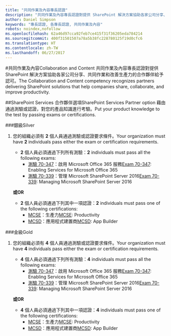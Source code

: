 ```yaml
---
title: "共同作業及內容專長認證"
description: "共同作業及內容專長認證對提供 SharePoint 解決方案協助各家公司分享、共同作業和改善生產力的合作夥伴給予認可。"
author: Daniel Simpson
keywords: "專長認證, 各專長認證, 共同作業及內容"
robots: noindex,nofollow
ms.openlocfilehash: 62a46d97cca92feb7ce415f31f36205eda784214
ms.sourcegitcommit: 400f31501507a78a5b38fc228780125f19d0cfc6
ms.translationtype: HT
ms.contentlocale: zh-TW
ms.lasthandoff: 06/27/2017
---
```

#<a name="collaboration-and-content"></a><span data-ttu-id="ff30f-104">共同作業及內容</span><span class="sxs-lookup"><span data-stu-id="ff30f-104">Collaboration and Content</span></span>
<span data-ttu-id="ff30f-105">共同作業及內容專長認證對提供 SharePoint 解決方案協助各家公司分享、共同作業和改善生產力的合作夥伴給予認可。</span><span class="sxs-lookup"><span data-stu-id="ff30f-105">The Collaboration and Content competency recognizes partners delivering SharePoint solutions that help companies share, collaborate, and improve productivity.</span></span>

##<a name="sharepoint-services-partner-option"></a><span data-ttu-id="ff30f-106">SharePoint Services 合作夥伴選項</span><span class="sxs-lookup"><span data-stu-id="ff30f-106">SharePoint Services Partner option</span></span>
<span data-ttu-id="ff30f-107">藉由通過測驗或認證，對您的產品知識進行考驗。</span><span class="sxs-lookup"><span data-stu-id="ff30f-107">Put your product knowledge to the test by passing exams or certifications.</span></span>

###<a name="silver"></a><span data-ttu-id="ff30f-108">銀級</span><span class="sxs-lookup"><span data-stu-id="ff30f-108">Silver</span></span>

1. <span data-ttu-id="ff30f-109">您的組織必須有 **2** 個人員通過測驗或認證要求條件。</span><span class="sxs-lookup"><span data-stu-id="ff30f-109">Your organization must have **2** individuals pass either the exam or certification requirements.</span></span>

    - <span data-ttu-id="ff30f-110">**2** 個人員必須通過下列所有測驗：</span><span class="sxs-lookup"><span data-stu-id="ff30f-110">**2** individuals must pass all the following exams:</span></span>
        - <span data-ttu-id="ff30f-111">[測驗 70-347](https://www.microsoft.com/en-us/learning/exam-70-347.aspx)：啟用 Microsoft Office 365 服務</span><span class="sxs-lookup"><span data-stu-id="ff30f-111">[Exam 70-347](https://www.microsoft.com/en-us/learning/exam-70-347.aspx): Enabling Services for Microsoft Office 365</span></span>
        - <span data-ttu-id="ff30f-112">[測驗 70-339](https://www.microsoft.com/en-us/learning/exam-70-339.aspx)：管理 Microsoft SharePoint Server 2016</span><span class="sxs-lookup"><span data-stu-id="ff30f-112">[Exam 70-339](https://www.microsoft.com/en-us/learning/exam-70-339.aspx): Managing Microsoft SharePoint Server 2016</span></span>

    **<span data-ttu-id="ff30f-113">或</span><span class="sxs-lookup"><span data-stu-id="ff30f-113">OR</span></span>**

    - <span data-ttu-id="ff30f-114">**2** 個人員必須通過下列其中一項認證：</span><span class="sxs-lookup"><span data-stu-id="ff30f-114">**2** individuals must pass one of the following certifications:</span></span>
        - <span data-ttu-id="ff30f-115">[MCSE](https://www.microsoft.com/en-us/learning/mcse-productivity-certification.aspx)：生產力</span><span class="sxs-lookup"><span data-stu-id="ff30f-115">[MCSE](https://www.microsoft.com/en-us/learning/mcse-productivity-certification.aspx): Productivity</span></span>
        - <span data-ttu-id="ff30f-116">[MCSD](https://www.microsoft.com/en-us/learning/mcsd-app-builder-certification.aspx)：應用程式建置商</span><span class="sxs-lookup"><span data-stu-id="ff30f-116">[MCSD](https://www.microsoft.com/en-us/learning/mcsd-app-builder-certification.aspx): App Builder</span></span>

###<a name="gold"></a><span data-ttu-id="ff30f-117">金級</span><span class="sxs-lookup"><span data-stu-id="ff30f-117">Gold</span></span>
1. <span data-ttu-id="ff30f-118">您的組織必須有 **4** 個人員通過測驗或認證要求條件。</span><span class="sxs-lookup"><span data-stu-id="ff30f-118">Your organization must have **4** individuals pass either the exam or certification requirements.</span></span>

    - <span data-ttu-id="ff30f-119">**4** 個人員必須通過下列所有測驗：</span><span class="sxs-lookup"><span data-stu-id="ff30f-119">**4** individuals must pass all the following exams:</span></span>
        - <span data-ttu-id="ff30f-120">[測驗 70-347](https://www.microsoft.com/en-us/learning/exam-70-347.aspx)：啟用 Microsoft Office 365 服務</span><span class="sxs-lookup"><span data-stu-id="ff30f-120">[Exam 70-347](https://www.microsoft.com/en-us/learning/exam-70-347.aspx): Enabling Services for Microsoft Office 365</span></span>
        - <span data-ttu-id="ff30f-121">[測驗 70-339](https://www.microsoft.com/en-us/learning/exam-70-339.aspx)：管理 Microsoft SharePoint Server 2016</span><span class="sxs-lookup"><span data-stu-id="ff30f-121">[Exam 70-339](https://www.microsoft.com/en-us/learning/exam-70-339.aspx): Managing Microsoft SharePoint Server 2016</span></span>

    **<span data-ttu-id="ff30f-122">或</span><span class="sxs-lookup"><span data-stu-id="ff30f-122">OR</span></span>**

    - <span data-ttu-id="ff30f-123">**4** 個人員必須通過下列其中一項認證：</span><span class="sxs-lookup"><span data-stu-id="ff30f-123">**4** individuals must pass one of the following certifications:</span></span>
        - <span data-ttu-id="ff30f-124">[MCSE](https://www.microsoft.com/en-us/learning/mcse-productivity-certification.aspx)：生產力</span><span class="sxs-lookup"><span data-stu-id="ff30f-124">[MCSE](https://www.microsoft.com/en-us/learning/mcse-productivity-certification.aspx): Productivity</span></span>
        - <span data-ttu-id="ff30f-125">[MCSD](https://www.microsoft.com/en-us/learning/mcsd-app-builder-certification.aspx)：應用程式建置商</span><span class="sxs-lookup"><span data-stu-id="ff30f-125">[MCSD](https://www.microsoft.com/en-us/learning/mcsd-app-builder-certification.aspx): App Builder</span></span>
 

